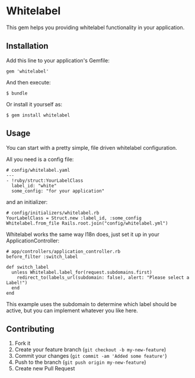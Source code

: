 # Whitelabel

This gem helps you providing whitelabel functionality in your application.

## Installation

Add this line to your application's Gemfile:

    gem 'whitelabel'

And then execute:

    $ bundle

Or install it yourself as:

    $ gem install whitelabel

## Usage

You can start with a pretty simple, file driven whitelabel configuration.

All you need is a config file:

    # config/whitelabel.yaml
    ---
    - !ruby/struct:YourLabelClass
      label_id: "white"
      some_config: "for your application"

and an initializer:

    # config/initializers/whitelabel.rb
    YourLabelClass = Struct.new :label_id, :some_config
    Whitelabel.from_file Rails.root.join("config/whitelabel.yml")

Whitelabel works the same way I18n does, just set it up in your ApplicationController:

    # app/controllers/application_controller.rb
    before_filter :switch_label
    
    def switch_label
      unless Whitelabel.label_for(request.subdomains.first)
        redirect_to(labels_url(subdomain: false), alert: "Please select a Label!")
      end
    end

This example uses the subdomain to determine which label should be active, but you can implement whatever you like here.

## Contributing

1. Fork it
2. Create your feature branch (`git checkout -b my-new-feature`)
3. Commit your changes (`git commit -am 'Added some feature'`)
4. Push to the branch (`git push origin my-new-feature`)
5. Create new Pull Request
